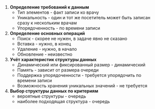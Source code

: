1. **Определение требований к данным**
    * Тип элементов - факт записи ко врачу
    * Уникальность - один и тот же посетитель может быть записан сразу к нескольким врачам
    * Упорядоченность - по времени записи
2. **Определение основных операций**
    * Поиск - скорее не нужен, в задаче явно не сказано
    * Вставка - нужно, в конец
    * Удаление - нужно, в начало
    * Обновление - неизвестно
3. **Учёт характеристик структуры данных**
    * Динамический или фиксированный размер - динамический
    * Память - зависит от размера очереди
    * Поддержка упорядоченности - требуется упорядочить по времени записи
    * Возможность хранения уникальных значений - не требуется
4. **Выбор структуры данных по критериям**
    * вероятные структуры - очередь
    * наиболее подходящая структура - очередь